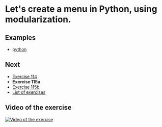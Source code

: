 # Let's create a menu in Python, using modularization.

## Examples

- [python](python)

## Next

- [Exercise 114](../114)
- **Exercise 115a**
- [Exercise 115b](../115b)
- [List of exercises](../)

## Video of the exercise

[![Video of the exercise](https://img.youtube.com/vi/pog8YmHkGMs/maxresdefault.jpg)](https://youtu.be/pog8YmHkGMs)
